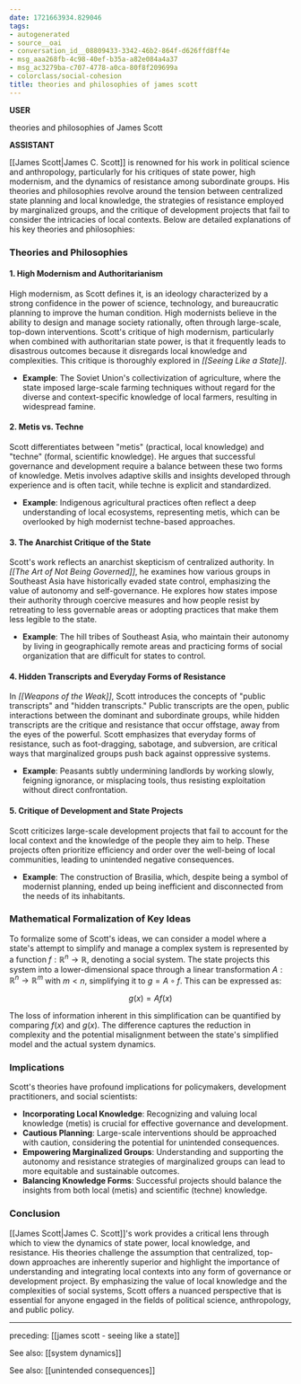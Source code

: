```yaml
---
date: 1721663934.829046
tags:
- autogenerated
- source__oai
- conversation_id__08809433-3342-46b2-864f-d626ffd8ff4e
- msg_aaa268fb-4c98-40ef-b35a-a82e084a4a37
- msg_ac3279ba-c707-4778-a0ca-80f8f209699a
- colorclass/social-cohesion
title: theories and philosophies of james scott
---
```


**USER**

theories and philosophies of James Scott


**ASSISTANT**

[[James Scott|James C. Scott]] is renowned for his work in political science and anthropology, particularly for his critiques of state power, high modernism, and the dynamics of resistance among subordinate groups. His theories and philosophies revolve around the tension between centralized state planning and local knowledge, the strategies of resistance employed by marginalized groups, and the critique of development projects that fail to consider the intricacies of local contexts. Below are detailed explanations of his key theories and philosophies:

### Theories and Philosophies

#### 1. **High Modernism and Authoritarianism**
High modernism, as Scott defines it, is an ideology characterized by a strong confidence in the power of science, technology, and bureaucratic planning to improve the human condition. High modernists believe in the ability to design and manage society rationally, often through large-scale, top-down interventions. Scott's critique of high modernism, particularly when combined with authoritarian state power, is that it frequently leads to disastrous outcomes because it disregards local knowledge and complexities. This critique is thoroughly explored in *[[Seeing Like a State]]*.

- **Example**: The Soviet Union's collectivization of agriculture, where the state imposed large-scale farming techniques without regard for the diverse and context-specific knowledge of local farmers, resulting in widespread famine.

#### 2. **Metis vs. Techne**
Scott differentiates between "metis" (practical, local knowledge) and "techne" (formal, scientific knowledge). He argues that successful governance and development require a balance between these two forms of knowledge. Metis involves adaptive skills and insights developed through experience and is often tacit, while techne is explicit and standardized.

- **Example**: Indigenous agricultural practices often reflect a deep understanding of local ecosystems, representing metis, which can be overlooked by high modernist techne-based approaches.

#### 3. **The Anarchist Critique of the State**
Scott's work reflects an anarchist skepticism of centralized authority. In *[[The Art of Not Being Governed]]*, he examines how various groups in Southeast Asia have historically evaded state control, emphasizing the value of autonomy and self-governance. He explores how states impose their authority through coercive measures and how people resist by retreating to less governable areas or adopting practices that make them less legible to the state.

- **Example**: The hill tribes of Southeast Asia, who maintain their autonomy by living in geographically remote areas and practicing forms of social organization that are difficult for states to control.

#### 4. **Hidden Transcripts and Everyday Forms of Resistance**
In *[[Weapons of the Weak]]*, Scott introduces the concepts of "public transcripts" and "hidden transcripts." Public transcripts are the open, public interactions between the dominant and subordinate groups, while hidden transcripts are the critique and resistance that occur offstage, away from the eyes of the powerful. Scott emphasizes that everyday forms of resistance, such as foot-dragging, sabotage, and subversion, are critical ways that marginalized groups push back against oppressive systems.

- **Example**: Peasants subtly undermining landlords by working slowly, feigning ignorance, or misplacing tools, thus resisting exploitation without direct confrontation.

#### 5. **Critique of Development and State Projects**
Scott criticizes large-scale development projects that fail to account for the local context and the knowledge of the people they aim to help. These projects often prioritize efficiency and order over the well-being of local communities, leading to unintended negative consequences.

- **Example**: The construction of Brasilia, which, despite being a symbol of modernist planning, ended up being inefficient and disconnected from the needs of its inhabitants.

### Mathematical Formalization of Key Ideas

To formalize some of Scott's ideas, we can consider a model where a state's attempt to simplify and manage a complex system is represented by a function $f: \mathbb{R}^n \to \mathbb{R}$, denoting a social system. The state projects this system into a lower-dimensional space through a linear transformation $A: \mathbb{R}^n \to \mathbb{R}^m$ with $m < n$, simplifying it to $g = A \circ f$. This can be expressed as:

$$
g(x) = A f(x)
$$

The loss of information inherent in this simplification can be quantified by comparing $f(x)$ and $g(x)$. The difference captures the reduction in complexity and the potential misalignment between the state's simplified model and the actual system dynamics.

### Implications

Scott's theories have profound implications for policymakers, development practitioners, and social scientists:

- **Incorporating Local Knowledge**: Recognizing and valuing local knowledge (metis) is crucial for effective governance and development.
- **Cautious Planning**: Large-scale interventions should be approached with caution, considering the potential for unintended consequences.
- **Empowering Marginalized Groups**: Understanding and supporting the autonomy and resistance strategies of marginalized groups can lead to more equitable and sustainable outcomes.
- **Balancing Knowledge Forms**: Successful projects should balance the insights from both local (metis) and scientific (techne) knowledge.

### Conclusion

[[James Scott|James C. Scott]]'s work provides a critical lens through which to view the dynamics of state power, local knowledge, and resistance. His theories challenge the assumption that centralized, top-down approaches are inherently superior and highlight the importance of understanding and integrating local contexts into any form of governance or development project. By emphasizing the value of local knowledge and the complexities of social systems, Scott offers a nuanced perspective that is essential for anyone engaged in the fields of political science, anthropology, and public policy.


---

preceding: [[james scott - seeing like a state]]

See also: [[system dynamics]]


See also: [[unintended consequences]]